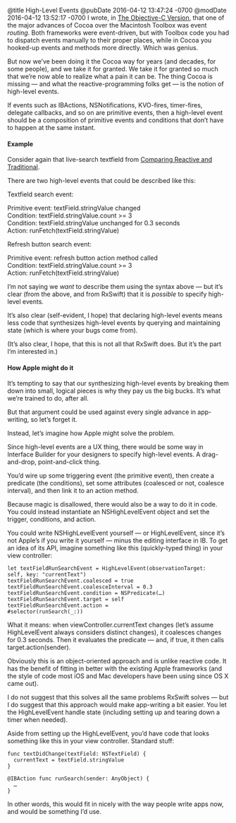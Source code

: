 @title High-Level Events
@pubDate 2016-04-12 13:47:24 -0700
@modDate 2016-04-12 13:52:17 -0700
I wrote, in <a href="http://inessential.com/2016/04/11/the_objective-c_version">The Objective-C Version</a>, that one of the major advances of Cocoa over the Macintosh Toolbox was event *routing*. Both frameworks were event-driven, but with Toolbox code you had to dispatch events manually to their proper places, while in Cocoa you hooked-up events and methods more directly. Which was genius.

But now we’ve been doing it the Cocoa way for years (and decades, for some people), and we take it for granted. We take it for granted so much that we’re now able to realize what a pain it can be. The thing Cocoa is missing — and what the reactive-programming folks get — is the notion of high-level events.

If events such as IBActions, NSNotifications, KVO-fires, timer-fires, delegate callbacks, and so on are primitive events, then a high-level event should be a composition of primitive events and conditions that don’t have to happen at the same instant.

#### Example

Consider again that live-search textfield from [Comparing Reactive and Traditional](http://inessential.com/2016/04/08/comparing_reactive_and_traditional).

There are two high-level events that could be described like this:

Textfield search event:

Primitive event: textField.stringValue changed<br />
Condition: textField.stringValue.count >= 3<br />
Condition: textField.stringValue unchanged for 0.3 seconds<br />
Action: runFetch(textField.stringValue)

Refresh button search event:

Primitive event: refresh button action method called<br />
Condition: textField.stringValue.count >= 3<br />
Action: runFetch(textField.stringValue)

I’m not saying we *want* to describe them using the syntax above — but it’s clear (from the above, and from RxSwift) that it is *possible* to specify high-level events.

It’s also clear (self-evident, I hope) that declaring high-level events means less code that synthesizes high-level events by querying and maintaining state (which is where your bugs come from).

(It’s also clear, I hope, that this is not all that RxSwift does. But it’s the part I’m interested in.)

#### How Apple might do it

It’s tempting to say that our synthesizing high-level events by breaking them down into small, logical pieces is why they pay us the big bucks. It’s what we’re trained to do, after all.

But that argument could be used against every single advance in app-writing, so let’s forget it.

Instead, let’s imagine how Apple might solve the problem.

Since high-level events are a UX thing, there would be some way in Interface Builder for your designers to specify high-level events. A drag-and-drop, point-and-click thing.

You’d wire up some triggering event (the primitive event), then create a predicate (the conditions), set some attributes (coalesced or not, coalesce interval), and then link it to an action method.

Because magic is disallowed, there would also be a way to do it in code. You could instead instantiate an NSHighLevelEvent object and set the trigger, conditions, and action.

You could write NSHighLevelEvent yourself — or HighLevelEvent, since it’s not Apple’s if you write it yourself — minus the editing interface in IB. To get an idea of its API, imagine something like this (quickly-typed thing) in your view controller:

<code>let textField&#8203;RunSearchEvent = HighLevelEvent&#8203;(observationTarget: self, key: "currentText")</code><br />
<code>textField&#8203;RunSearchEvent.&#8203;coalesced = true</code><br />
<code>textField&#8203;RunSearchEvent.&#8203;coalesceInterval = 0.3</code><br />
<code>textField&#8203;RunSearchEvent.&#8203;condition = NSPredicate&#8203;(…)</code><br />
<code>textField&#8203;RunSearchEvent.&#8203;target = self</code><br />
<code>textField&#8203;RunSearchEvent.&#8203;action = #selector&#8203;(runSearch(_:))</code>

What it means: when viewController.currentText changes (let’s assume HighLevelEvent always considers distinct changes), it coalesces changes for 0.3 seconds. Then it evaluates the predicate — and, if true, it then calls target.action(sender).

Obviously this is an object-oriented approach and is unlike reactive code. It has the benefit of fitting in better with the existing Apple frameworks (and the style of code most iOS and Mac developers have been using since OS X came out).

I do not suggest that this solves all the same problems RxSwift solves — but I do suggest that this approach would make app-writing a bit easier. You let the HighLevelEvent handle state (including setting up and tearing down a timer when needed).

Aside from setting up the HighLevelEvent, you’d have code that looks something like this in your view controller. Standard stuff:

<code>func textDidChange(textField: NSTextField) {</code><br />
<code>&nbsp;&nbsp;currentText = textField.stringValue</code><br />
<code>}</code>

<code>@IBAction func runSearch(sender: AnyObject) {</code><br />
<code>&nbsp;&nbsp;…</code><br />
<code>}</code>

In other words, this would fit in nicely with the way people write apps now, and would be something I’d use.
